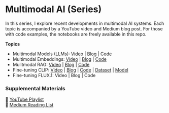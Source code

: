 # Multimodal AI (Series)

In this series, I explore recent developments in multimodal AI systems. Each topic is accompanied by a YouTube video and Medium blog post. For those with code examples, the notebooks are freely available in this repo.

**Topics**
- Multimodal Models (LLMs): [Video](https://youtu.be/Ot2c5MKN_-w) | [Blog](https://towardsdatascience.com/multimodal-models-llms-that-can-see-and-hear-5c6737c981d3) | [Code](https://github.com/ShawhinT/YouTube-Blog/tree/main/multimodal-ai/1-mm-llms)
- Multimodal Embeddings: [Video](https://youtu.be/YOvxh_ma5qE) | [Blog](https://towardsdatascience.com/multimodal-embeddings-an-introduction-5dc36975966f) | [Code](https://github.com/ShawhinT/YouTube-Blog/tree/main/multimodal-ai/2-mm-embeddings)
- Mulitmodal RAG: [Video](https://youtu.be/Y7pNmocrmi8) | [Blog](https://medium.com/towards-data-science/multimodal-rag-process-any-file-type-with-ai-e6921342c903) | [Code](https://github.com/ShawhinT/YouTube-Blog/tree/main/multimodal-ai/3-multimodal-rag)
- Fine-tuning CLIP: [Video](https://youtu.be/W4s6b2ZM6kI) | [Blog](https://medium.com/towards-data-science/fine-tuning-multimodal-embedding-models-bf007b1c5da5) | [Code](https://github.com/ShawhinT/YouTube-Blog/tree/main/multimodal-ai/4-ft-mm-embeddings) | [Dataset](https://huggingface.co/datasets/shawhin/yt-title-thumbnail-pairs) | [Model](https://huggingface.co/shawhin/clip-title-thumbnail-embeddings)
- Fine-tuning FLUX.1: Video | Blog | Code

### Supplemental Materials

🎥 [YouTube Playlist](https://www.youtube.com/playlist?list=PLz-ep5RbHosXxOAPMThZM1rMec8sV7FcX) <br>
📰 [Medium Reading List](https://shawhin.medium.com/list/multimodal-ai-fe9521d0e77a)
<br><br>
